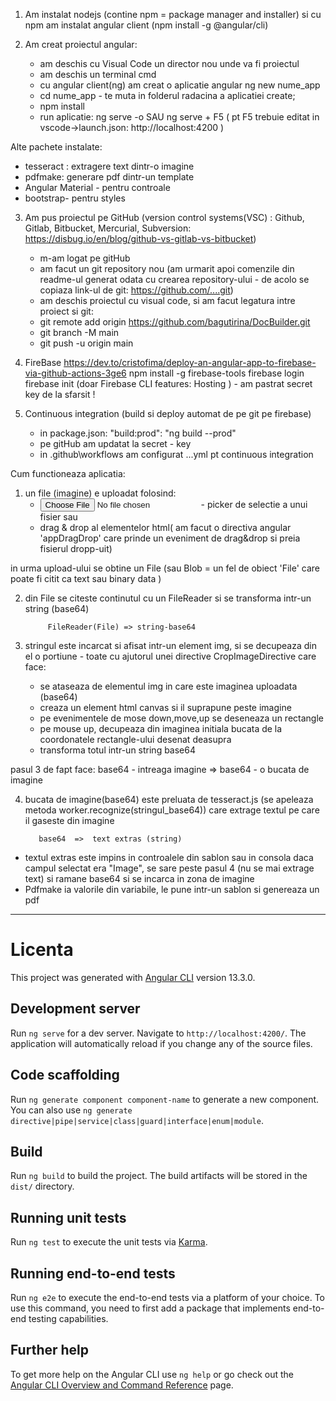1. Am instalat nodejs (contine npm = package manager and installer)
   si cu npm am instalat angular client (npm install -g @angular/cli)

2. Am creat proiectul angular:
   - am deschis cu Visual Code un director nou unde va fi proiectul
   - am deschis un terminal cmd
   - cu angular client(ng) am creat o aplicatie angular
     ng new nume_app
   - cd nume_app - te muta in folderul radacina a aplicatiei create;
   - npm install
   - run aplicatie:
     ng serve -o SAU
     ng serve + F5 ( pt F5 trebuie editat in vscode->launch.json: http://localhost:4200 )

Alte pachete instalate:

- tesseract : extragere text dintr-o imagine
- pdfmake: generare pdf dintr-un template
- Angular Material - pentru controale
- bootstrap- pentru styles

3. Am pus proiectul pe GitHub (version control systems(VSC) : Github, Gitlab, Bitbucket, Mercurial, Subversion: https://disbug.io/en/blog/github-vs-gitlab-vs-bitbucket)

   - m-am logat pe gitHub
   - am facut un git repository nou
     (am urmarit apoi comenzile din readme-ul generat odata cu crearea repository-ului - de acolo se copiaza link-ul de git: https://github.com/....git)
   - am deschis proiectul cu visual code, si am facut legatura intre proiect si git:
   - git remote add origin https://github.com/bagutirina/DocBuilder.git
   - git branch -M main
   - git push -u origin main

4. FireBase
   https://dev.to/cristofima/deploy-an-angular-app-to-firebase-via-github-actions-3ge6
   npm install -g firebase-tools
   firebase login
   firebase init (doar Firebase CLI features: Hosting ) - am pastrat secret key de la sfarsit !

5. Continuous integration (build si deploy automat de pe git pe firebase)
   - in package.json: "build:prod": "ng build --prod"
   - pe gitHub am updatat la secret - key
   - in .github\workflows am configurat ...yml pt continuous integration

Cum functioneaza aplicatia:

1. un file (imagine) e uploadat folosind:
   - <input  type="file" > - picker de selectie a unui fisier
     sau
   - drag & drop al elementelor html( am facut o directiva angular 'appDragDrop' care prinde un eveniment de drag&drop si preia fisierul dropp-uit)

in urma upload-ului se obtine un File (sau Blob = un fel de obiect 'File' care poate fi citit ca text sau binary data )

2.  din File se citeste continutul cu un FileReader si se transforma intr-un string (base64)

             FileReader(File) => string-base64

3.  stringul este incarcat si afisat intr-un element img, si se decupeaza din el o portiune - toate cu ajutorul unei directive CropImageDirective care face:
    - se ataseaza de elementul img in care este imaginea uploadata (base64)
    - creaza un element html canvas si il suprapune peste imagine
    - pe evenimentele de mose down,move,up se deseneaza un rectangle
    - pe mouse up, decupeaza din imaginea initiala bucata de la coordonatele rectangle-ului desenat deasupra
    - transforma totul intr-un string base64

pasul 3 de fapt face:
base64 - intreaga imagine => base64 - o bucata de imagine

4.  bucata de imagine(base64) este preluata de tesseract.js (se apeleaza metoda worker.recognize(stringul_base64)) care extrage textul pe care il gaseste din imagine

           base64  =>  text extras (string)

- textul extras este impins in controalele din sablon sau in consola
  daca campul selectat era "Image", se sare peste pasul 4 (nu se mai extrage text) si ramane base64 si se incarca in zona de imagine
- Pdfmake ia valorile din variabile, le pune intr-un sablon si genereaza un pdf

---

# Licenta

This project was generated with [Angular CLI](https://github.com/angular/angular-cli) version 13.3.0.

## Development server

Run `ng serve` for a dev server. Navigate to `http://localhost:4200/`. The application will automatically reload if you change any of the source files.

## Code scaffolding

Run `ng generate component component-name` to generate a new component. You can also use `ng generate directive|pipe|service|class|guard|interface|enum|module`.

## Build

Run `ng build` to build the project. The build artifacts will be stored in the `dist/` directory.

## Running unit tests

Run `ng test` to execute the unit tests via [Karma](https://karma-runner.github.io).

## Running end-to-end tests

Run `ng e2e` to execute the end-to-end tests via a platform of your choice. To use this command, you need to first add a package that implements end-to-end testing capabilities.

## Further help

To get more help on the Angular CLI use `ng help` or go check out the [Angular CLI Overview and Command Reference](https://angular.io/cli) page.
